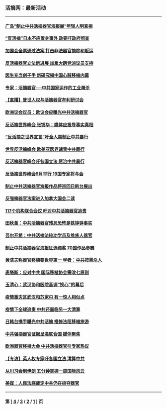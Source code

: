 ### 活摘网：最新活动
---
#### [广岛“制止中共活摘器官海报展”年轻人明真相](../../pages/nf5883/n14053657.md?09250430) 
#### [“反活摘”日本不应置身事外 政要吁政府彻查](../../pages/nf5883/n13971188.md?09250430) 
#### [加国会全票通过法案 打击非法器官摘除和贩运](../../pages/nf5883/n13884924.md?09250430) 
#### [反活摘器官立法新进展 加拿大跨党派议员支持](../../pages/nf5883/n13876061.md?09250430) 
#### [医生充当刽子手 新研究揭中国心脏移植内幕](../../pages/nf5883/n13772291.md?09250430) 
#### [专家：活摘器官──中共国家运作的工业屠杀](../../pages/nf5883/n13761178.md?09250430) 
#### [【直播】普世人权与活摘器官牟利研讨会](../../pages/nf5883/n13425146.md?09250430) 
#### [欧洲议会议员：欧议会应曝光中共活摘器官](../../pages/nf5883/n13336571.md?09250430) 
#### [反活摘世界峰会 张锦华：媒体应报导事实真相](../../pages/nf5883/n13278502.md?09250430) 
#### [“反活摘之世界宣言”吁全人类制止中共暴行](../../pages/nf5883/n13259730.md?09250430) 
#### [世界反活摘峰会 欧美亚医界谴责中共罪行](../../pages/nf5883/n13253550.md?09250430) 
#### [反活摘器官峰会吁各国立法 惩治中共暴行](../../pages/nf5883/n13245052.md?09250430) 
#### [反活摘世界峰会9月举行 19国专家将与会](../../pages/nf5883/n13201492.md?09250430) 
#### [制止中共活摘器官海报作品将巡回日韩台展出](../../pages/nf5883/n13177791.md?09250430) 
#### [反强摘器官法案进入加拿大国会二读](../../pages/nf5883/n13033450.md?09250430) 
#### [117个机构联合会议 吁对中共活摘器官追责](../../pages/nf5883/n12775087.md?09250430) 
#### [田秋堇：中共活摘器官残忍恐怖是铁铮铮事实](../../pages/nf5883/n12702148.md?09250430) 
#### [吾尔开希：中共活摘法轮功学员及维族人器官](../../pages/nf5883/n12693197.md?09250430) 
#### [制止中共活摘器官海报征选颁奖 70国作品参赛](../../pages/nf5883/n12692050.md?09250430) 
#### [黄洁夫称器官移植要世界第一 学者：中共按需杀人](../../pages/nf5883/n12572329.md?09250430) 
#### [麦塔斯：应对中共 国际移植协会需改七原则](../../pages/nf5883/n12514711.md?09250430) 
#### [玉清心：武汉协和医院高调“换心”的幕后](../../pages/nf5883/n12298730.md?09250430) 
#### [疫情重灾区武汉和苏家屯 有一惊人相似点](../../pages/nf5883/n12150824.md?09250430) 
#### [疫情下全球追责 中共还面临另一大清算](../../pages/nf5883/n12070397.md?09250430) 
#### [日韩台携手曝光中共活摘 推修法阻移植旅游](../../pages/nf5883/n11712046.md?09250430) 
#### [中共强摘器官证据呈递联合国 媒体聚焦](../../pages/nf5883/n11546426.md?09250430) 
#### [欧洲器官移植大会 中共活摘器官引专家热议](../../pages/nf5883/n11539095.md?09250430) 
#### [【专访】英人权专家吁各国立法 清算中共](../../pages/nf5883/n11367315.md?09250430) 
#### [从川习会到伊朗 五分钟掌握一周国际风云](../../pages/nf5883/n11338520.md?09250430) 
#### [美媒：人民法庭裁定中共仍在掠夺器官](../../pages/nf5883/n11334897.md?09250430) 

---
#### 第 [ [4](./4.md?09250430) / [3](./3.md?09250430) / [2](./2.md?09250430) / [1](./1.md?09250430) ] 页
